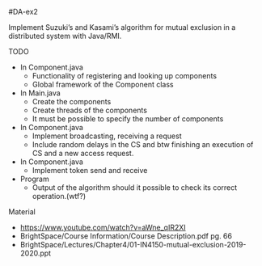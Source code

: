 #DA-ex2

Implement Suzuki’s and Kasami’s algorithm for mutual exclusion in a distributed system with Java/RMI.

TODO
- In Component.java
    - Functionality of registering and looking up components
    - Global framework of the Component class
- In Main.java
    - Create the components
    - Create threads of the components
    - It must be possible to specify the number of components
- In Component.java
    - Implement broadcasting, receiving a request
    - Include random delays in the CS and btw finishing an execution of CS and a new  access request.
- In Component.java
    - Implement token send and receive
- Program
    - Output of the algorithm should it possible to check its correct operation.(wtf?)

Material
- https://www.youtube.com/watch?v=aWne_qIR2XI
- BrightSpace/Course Information/Course Description.pdf pg. 66
- BrightSpace/Lectures/Chapter4/01-IN4150-mutual-exclusion-2019-2020.ppt




